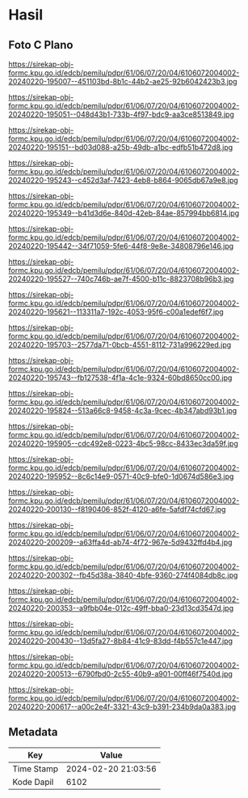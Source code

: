 # Hasil

## Foto C Plano

https://sirekap-obj-formc.kpu.go.id/edcb/pemilu/pdpr/61/06/07/20/04/6106072004002-20240220-195007--451103bd-8b1c-44b2-ae25-92b6042423b3.jpg

https://sirekap-obj-formc.kpu.go.id/edcb/pemilu/pdpr/61/06/07/20/04/6106072004002-20240220-195051--048d43b1-733b-4f97-bdc9-aa3ce8513849.jpg

https://sirekap-obj-formc.kpu.go.id/edcb/pemilu/pdpr/61/06/07/20/04/6106072004002-20240220-195151--bd03d088-a25b-49db-a1bc-edfb51b472d8.jpg

https://sirekap-obj-formc.kpu.go.id/edcb/pemilu/pdpr/61/06/07/20/04/6106072004002-20240220-195243--c452d3af-7423-4eb8-b864-9065db67a9e8.jpg

https://sirekap-obj-formc.kpu.go.id/edcb/pemilu/pdpr/61/06/07/20/04/6106072004002-20240220-195349--b41d3d6e-840d-42eb-84ae-857994bb6814.jpg

https://sirekap-obj-formc.kpu.go.id/edcb/pemilu/pdpr/61/06/07/20/04/6106072004002-20240220-195442--34f71059-5fe6-44f8-9e8e-34808796e146.jpg

https://sirekap-obj-formc.kpu.go.id/edcb/pemilu/pdpr/61/06/07/20/04/6106072004002-20240220-195527--740c746b-ae7f-4500-b11c-8823708b96b3.jpg

https://sirekap-obj-formc.kpu.go.id/edcb/pemilu/pdpr/61/06/07/20/04/6106072004002-20240220-195621--113311a7-192c-4053-95f6-c00a1edef6f7.jpg

https://sirekap-obj-formc.kpu.go.id/edcb/pemilu/pdpr/61/06/07/20/04/6106072004002-20240220-195703--2577da71-0bcb-4551-8112-731a996229ed.jpg

https://sirekap-obj-formc.kpu.go.id/edcb/pemilu/pdpr/61/06/07/20/04/6106072004002-20240220-195743--fb127538-4f1a-4c1e-9324-60bd8650cc00.jpg

https://sirekap-obj-formc.kpu.go.id/edcb/pemilu/pdpr/61/06/07/20/04/6106072004002-20240220-195824--513a66c8-9458-4c3a-9cec-4b347abd93b1.jpg

https://sirekap-obj-formc.kpu.go.id/edcb/pemilu/pdpr/61/06/07/20/04/6106072004002-20240220-195905--cdc492e8-0223-4bc5-98cc-8433ec3da59f.jpg

https://sirekap-obj-formc.kpu.go.id/edcb/pemilu/pdpr/61/06/07/20/04/6106072004002-20240220-195952--8c6c14e9-0571-40c9-bfe0-1d0674d586e3.jpg

https://sirekap-obj-formc.kpu.go.id/edcb/pemilu/pdpr/61/06/07/20/04/6106072004002-20240220-200130--f8190406-852f-4120-a6fe-5afdf74cfd67.jpg

https://sirekap-obj-formc.kpu.go.id/edcb/pemilu/pdpr/61/06/07/20/04/6106072004002-20240220-200209--a63ffa4d-ab74-4f72-967e-5d9432ffd4b4.jpg

https://sirekap-obj-formc.kpu.go.id/edcb/pemilu/pdpr/61/06/07/20/04/6106072004002-20240220-200302--fb45d38a-3840-4bfe-9360-274f4084db8c.jpg

https://sirekap-obj-formc.kpu.go.id/edcb/pemilu/pdpr/61/06/07/20/04/6106072004002-20240220-200353--a9fbb04e-012c-49ff-bba0-23d13cd3547d.jpg

https://sirekap-obj-formc.kpu.go.id/edcb/pemilu/pdpr/61/06/07/20/04/6106072004002-20240220-200430--13d5fa27-8b84-41c9-83dd-f4b557c1e447.jpg

https://sirekap-obj-formc.kpu.go.id/edcb/pemilu/pdpr/61/06/07/20/04/6106072004002-20240220-200513--6790fbd0-2c55-40b9-a901-00ff46f7540d.jpg

https://sirekap-obj-formc.kpu.go.id/edcb/pemilu/pdpr/61/06/07/20/04/6106072004002-20240220-200617--a00c2e4f-3321-43c9-b391-234b9da0a383.jpg


## Metadata

| Key        | Value               |
| ---------- | ------------------- |
| Time Stamp | 2024-02-20 21:03:56 |
| Kode Dapil | 6102                |




